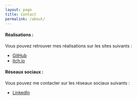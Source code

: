 ```yaml
---
layout: page
title: Contact
permalink: /about/
---
```


#### Réalisations :

Vous pouvez retrouver mes réalisations sur les sites suivants :

- [GitHub](https://github.com/LeBossMax2)
- [itch.io](https://lebossmax2.itch.io/)

#### Réseaux sociaux :

Vous pouvez me contacter sur les réseaux sociaux suivants :

- [LinkedIn](https://www.linkedin.com/in/lucas-gu%C3%A9don-55b33314a/)